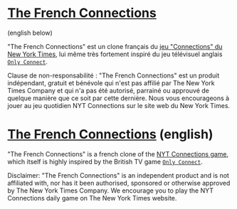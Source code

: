 # [The French Connections](https://the-french-connections.github.io/)
(english below)

"The French Connections" est un clone français du [jeu "Connections" du New York Times](https://www.nytimes.com/games/connections), lui même très fortement inspiré du jeu télévisuel anglais [`Only Connect`](https://kotaku.com/new-york-times-connections-only-connect-puzzle-wordle-1850553072).

Clause de non-responsabilité : "The French Connections" est un produit indépendant, gratuit et bénévole qui n'est pas affilié par The New York Times Company et qui n'a pas été autorisé, parrainé ou approuvé de quelque manière que ce soit par cette dernière. Nous vous encourageons à jouer au jeu quotidien NYT Connections sur le site web du New York Times.

# [The French Connections](https://the-french-connections.github.io/) (english)

"The French Connections" is a french clone of the [NYT Connections game](https://www.nytimes.com/games/connections), which itself is highly inspired by the British TV game [`Only Connect`](https://kotaku.com/new-york-times-connections-only-connect-puzzle-wordle-1850553072).

Disclaimer: "The French Connections" is an independent product and is not affiliated with, nor has it been authorised, sponsored or otherwise approved by The New York Times Company. We encourage you to play the NYT Connections daily game on The New York Times website.
